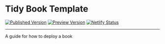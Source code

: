 
# Tidy Book Template

<!-- badges: start -->

[![Published
Version](https://img.shields.io/badge/Book%20Version-Published-0087BD.svg)](https://template-book.netlify.com/)
[![Preview
Version](https://img.shields.io/badge/Book%20Version-Preview-ff69b4.svg)](https://gh-preview--template-book.netlify.com/)
[![Netlify
Status](https://img.shields.io/netlify/5c028775-217c-44ae-a74d-9bfdf2acc274)](https://app.netlify.com/sites/template-book/deploys)
<!-- badges: end -->

-----

A guide for how to deploy a book

